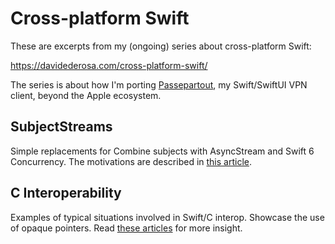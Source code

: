 # Cross-platform Swift

These are excerpts from my (ongoing) series about cross-platform Swift:

https://davidederosa.com/cross-platform-swift/

The series is about how I'm porting [Passepartout](https://github.com/passepartoutvpn/passepartout), my Swift/SwiftUI VPN client, beyond the Apple ecosystem.

## SubjectStreams

Simple replacements for Combine subjects with AsyncStream and Swift 6 Concurrency. The motivations are described in [this article][blog-combine].

## C Interoperability

Examples of typical situations involved in Swift/C interop. Showcase the use of opaque pointers. Read [these articles][blog-c-interop] for more insight.

[blog-combine]: https://davidederosa.com/cross-platform-swift/combine/
[blog-c-interop]: https://davidederosa.com/cross-platform-swift/c-interop-part-one/
